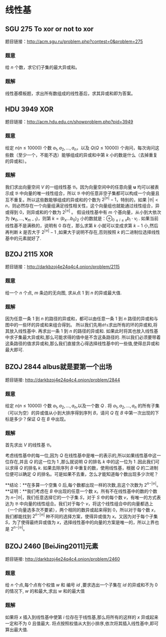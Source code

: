 # 线性基
## SGU 275 To xor or not to xor 
题目链接：http://acm.sgu.ru/problem.php?contest=0&problem=275
### 题意
给 $n$ 个数，求它们子集的最大异或和。
### 题解
线性基模板题，求出所有数组成的线性基后，求其异或和即为答案。
## HDU 3949 XOR
题目链接：http://acm.hdu.edu.cn/showproblem.php?pid=3949
### 题意 
给定 $n(n \le 10000)$ 个数 $a_1, a_2, \ldots, a_n$，以及 $Q(Q\le 10000)$ 个询问，每次询问这些数（至少一个，不能不选）能够组成的异或和中第 $k$ 小的数是什么（去掉重复的异或和）。

### 题解
我们求出向量空间 $V$ 的一组线性基 $\mathfrak{B}$。因为向量空间中的任意向量 $\mathbf{u}$ 均可以被表示成 $\mathfrak{B}$ 中向量的唯一线性组合，所以 $\mathfrak{B}$ 中的任意非空子集都可以构成一个向量且互不重复。所以这些数能够组成的异或和的个数为 $2^{\vert \mathfrak{B}\vert} - 1$，特别的，如果 $\vert\mathfrak{B}\vert < n$，则必然存在一个向量组满足线性相关性，这个向量组也就能通过线性组合，异或得到 $0$，则异或和的个数为 $2^{\vert \mathfrak{B}\vert}$ 。
假设线性基中有 $m$ 个基向量，从小到大依次为 $(\mathbf{v}_0, \ldots, \mathbf{v}_{m - 1})$，则第 $k = (b_x\ldots b_0)_2$ 小的数就是：$\oplus_{0\le i\le x}b_i \cdot v_i$ .
如果当前线性基不是满秩的，说明有 $0$ 存在，那么求第 $k$ 小就可以变成求第 $k-1$ 小,然后再判断 $k$ 是否大于 $2^{\vert \mathfrak{B} \vert}-1$ ,如果大于说明不存在,否则按照 $k$ 的二进制位选择线性基中的元素就好了.

## BZOJ 2115 XOR
题目链接：http://darkbzoj4e24q4c4.onion/problem/2115
### 题意
给一个 $n$ 个点, $m$ 条边的无向图, 求从点 $1$ 到 $n$ 的异或最大值.
### 题解
因为任意一条 $1$ 到 $n$ 的路径的异或和，都可以由任意一条 $1$ 到 $n$ 路径的异或和与图中的一些环的异或和来组合得到。
所以我们先用`dfs`求出所有的环的异或和,将其放入线性基中.
再求出一条 $1$ 到 $n$ 的路径的异或和.
如果此时将其也放入线性基中求子集最大异或和,那么可能求得的值中是不含这条路径的.
所以我们必须要带着这条路径的值求异或和,那么我们直接贪心得选择线性基中的一些值,使得总异或和最大即可.
## BZOJ 2844 albus就是要第一个出场

题目链接: http://darkbzoj4e24q4c4.onion/problem/2844
### 题意
给定 $n(n \le 10000)$ 个数 $a_1, a_2, \ldots, a_n$,以及一个数 $Q$ . 将 $a_1, a_2, \ldots, a_n$ 的所有子集（可以为空）的异或值从小到大排序得到序列 $B$，请问 $Q$ 在 $B$ 中第一次出现的下标是多少？保证 $Q$ 在 $B$ 中出现。
### 题解
首先求出 $V$ 的线性基 $\mathfrak{B}$。

考虑线性基中的每一位,因为 $Q$ 在线性基中是唯一的表示的,所以如果线性基中这一位存在,并且 $Q$ 的这一位为 $1$ ,那么就说明 $Q$ 的排名 $k$ 中的这一位为 $1$ .因此我们可以求得 $Q$ 的排名 $k$.
如果去除序列 $B$ 中重复的数，使用线性基，根据 $Q$ 的二进制位便可以确定 $Q$ 的排名。可是如果不去重，怎么才能知道每个数出现多少次呢？

**结论：**在多算一个空集 $0$ 后,每个数都出现一样的次数,且这个次数为 $2^{n - \vert \mathfrak{B}\vert}$。
**证明：**我们考虑在 $B$ 中出现的任意一个数 $x$。所有不在线性基中的数的个数为 $n - \vert \mathfrak{B}\vert$，我们任意选择它的一个子集 $S$，对于 $S$ 中的每个数 $v$，有唯一的方式表达为 $\mathfrak {B}$ 中向量的线性组合。我们对于每个 $v$，将这个线性组合中的向量都选上（一个向量选多次不要紧），两个相同的数异或起来得到 $0$，所以对于每个数 $x$，我们都能找到 $2^{n - \vert \mathfrak{B}\vert}$ 种不同的选择方案，使得异或值为 $x$。又因为对于每个子集 $S$，为了使得最终异或值为 $x$，选择线性基中的向量的方案是唯一的，所以上界也是 $2^{n - \vert \mathfrak{B}\vert}$。

## BZOJ 2460 [BeiJing2011]元素
题目链接: http://darkbzoj4e24q4c4.onion/problem/2460
### 题意
给 $n$ 个点,每个点有个权值 $w$ 和 编号 $id$ ,要求选出一个子集在 $id$ 的异或和不为 $0$ 的情况下, $w$ 的和最大,求出 $w$ 和的最大值
### 题解
如果将 $x$ 插入到线性基中使第 $i$ 位存在于线性基,那么将所有的这样的 $x$ 异或起来一定和不为 $0$ 且值最大.
将点按照权值从大到小排序,依次将其插入线性基中,即可算出最大值.
